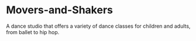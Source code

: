 # Movers-and-Shakers
A dance studio that offers a variety of dance classes for children and adults, from ballet to hip hop.
